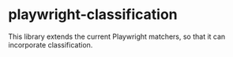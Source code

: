 # playwright-classification
This library extends the current Playwright matchers, so that it can incorporate classification. 
